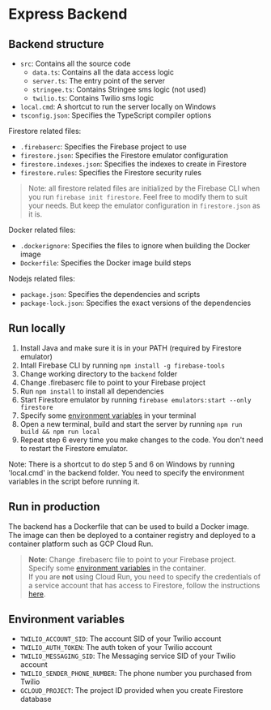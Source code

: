 # Express Backend

## Backend structure
- `src`: Contains all the source code
    - `data.ts`: Contains all the data access logic
    - `server.ts`: The entry point of the server
    - `stringee.ts`: Contains Stringee sms logic (not used)
    - `twilio.ts`: Contains Twilio sms logic
- `local.cmd`: A shortcut to run the server locally on Windows
- `tsconfig.json`: Specifies the TypeScript compiler options

Firestore related files:
- `.firebaserc`: Specifies the Firebase project to use
- `firestore.json`: Specifies the Firestore emulator configuration
- `firestore.indexes.json`: Specifies the indexes to create in Firestore
- `firestore.rules`: Specifies the Firestore security rules
> Note: all firestore related files are initialized by the Firebase CLI when you run `firebase init firestore`. Feel free to modify them to suit your needs. But keep the emulator configuration in `firestore.json` as it is.

Docker related files:
- `.dockerignore`: Specifies the files to ignore when building the Docker image
- `Dockerfile`: Specifies the Docker image build steps

Nodejs related files:
- `package.json`: Specifies the dependencies and scripts
- `package-lock.json`: Specifies the exact versions of the dependencies

## Run locally
1. Install Java and make sure it is in your PATH (required by Firestore emulator)
2. Intall Firebase CLI by running `npm install -g firebase-tools`
2. Change working directory to the `backend` folder
3. Change .firebaserc file to point to your Firebase project
3. Run `npm install` to install all dependencies
4. Start Firestore emulator by running `firebase emulators:start --only firestore`
5. Specify some [environment variables](#environment-variables) in your terminal
6. Open a new terminal, build and start the server by running `npm run build && npm run local`
7. Repeat step 6 every time you make changes to the code. You don't need to restart the Firestore emulator.

Note: There is a shortcut to do step 5 and 6 on Windows by running 'local.cmd' in the backend folder. You need to specify the environment variables in the script before running it.

## Run in production
The backend has a Dockerfile that can be used to build a Docker image. The image can then be deployed to a container registry and deployed to a container platform such as GCP Cloud Run.  

>   **Note**: Change .firebaserc file to point to your Firebase project.  
    Specify some [environment variables](#environment-variables) in the container.  
    If you are **not** using Cloud Run, you need to specify the credentials of a service account that has access to Firestore, follow the instructions [here](https://firebase.google.com/docs/admin/setup#initialize_the_sdk_in_non-google_environments).

## Environment variables
- `TWILIO_ACCOUNT_SID`: The account SID of your Twilio account
- `TWILIO_AUTH_TOKEN`: The auth token of your Twilio account
- `TWILIO_MESSAGING_SID`: The Messaging service SID of your Twilio account  
- `TWILIO_SENDER_PHONE_NUMBER`: The phone number you purchased from Twilio
- `GCLOUD_PROJECT`: The project ID provided when you create Firestore database

